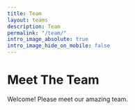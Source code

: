 ```yaml
---
title: Team
layout: teams
description: Team
permalink: "/team/"
intro_image_absolute: true
intro_image_hide_on_mobile: false
---
```


# Meet The Team

Welcome! Please meet our amazing team.
